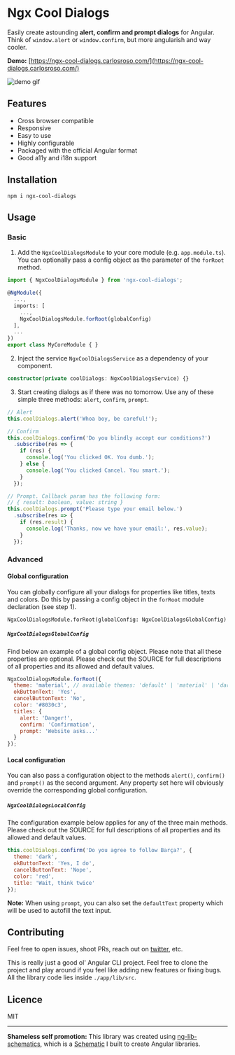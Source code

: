 # Ngx Cool Dialogs

Easily create astounding **alert, confirm and prompt dialogs** for Angular. Think of `window.alert` or `window.confirm`, but more angularish and way cooler.

**Demo:** [https://ngx-cool-dialogs.carlosroso.com/](https://ngx-cool-dialogs.carlosroso.com/)

![demo gif](https://user-images.githubusercontent.com/3689856/36462314-a970271a-1690-11e8-9949-183e0ce3bf54.gif)

## Features

- Cross browser compatible
- Responsive
- Easy to use
- Highly configurable
- Packaged with the official Angular format
- Good a11y and i18n support

## Installation

```
npm i ngx-cool-dialogs
```

## Usage

### Basic

1. Add the `NgxCoolDialogsModule` to your core module (e.g. `app.module.ts`). You can optionally
pass a config object as the parameter of the `forRoot` method.

```typescript
import { NgxCoolDialogsModule } from 'ngx-cool-dialogs';

@NgModule({
  ...,
  imports: [
    ...,
    NgxCoolDialogsModule.forRoot(globalConfig)
  ],
  ...
})
export class MyCoreModule { }
```

2. Inject the service `NgxCoolDialogsService` as a dependency of your component.

```typescript
constructor(private coolDialogs: NgxCoolDialogsService) {}
```

3. Start creating dialogs as if there was no tomorrow. 
  Use any of these simple three methods: `alert`, `confirm`, `prompt`.

```typescript
// Alert
this.coolDialogs.alert('Whoa boy, be careful!');

// Confirm
this.coolDialogs.confirm('Do you blindly accept our conditions?')
  .subscribe(res => {
    if (res) {
      console.log('You clicked OK. You dumb.');
    } else {
      console.log('You clicked Cancel. You smart.');
    }
  });

// Prompt. Callback param has the following form:
// { result: boolean, value: string }
this.coolDialogs.prompt('Please type your email below.')
  .subscribe(res => {
    if (res.result) {
      console.log('Thanks, now we have your email:', res.value);
    }
  });

```

### Advanced

#### Global configuration

You can globally configure all your dialogs for properties like titles, texts and colors. Do this
by passing a config object in the `forRoot` module declaration (see step 1).

```
NgxCoolDialogsModule.forRoot(globalConfig: NgxCoolDialogsGlobalConfig)
``` 

##### `NgxCoolDialogsGlobalConfig`

Find below an example of a global config object. Please note that all these properties are
optional. Please check out the SOURCE for full descriptions of all properties and 
its allowed and default values.

```javascript
NgxCoolDialogsModule.forRoot({
  theme: 'material', // available themes: 'default' | 'material' | 'dark'
  okButtonText: 'Yes',
  cancelButtonText: 'No',
  color: '#8030c3',
  titles: {
    alert: 'Danger!',
    confirm: 'Confirmation',
    prompt: 'Website asks...'
  }
});
```

#### Local configuration

You can also pass a configuration object to the methods `alert()`, `confirm()` and `prompt()` as the 
second argument. Any property set here will obviously override the corresponding global configuration.

##### `NgxCoolDialogsLocalConfig`

The configuration example below applies for any of the three main methods. Please check out the 
SOURCE for full descriptions of all properties and its allowed and default values.

```javascript
this.coolDialogs.confirm('Do you agree to follow Barça?', {
  theme: 'dark',
  okButtonText: 'Yes, I do',
  cancelButtonText: 'Nope',
  color: 'red',
  title: 'Wait, think twice'
});
```

**Note:** When using `prompt`, you can also set the `defaultText` property which will be used to 
autofill the text input.

## Contributing

Feel free to open issues, shoot PRs, reach out on [twitter](https://twitter.com/caroso1222), etc.

This is really just a good ol' Angular CLI project. Feel free to clone the project and play around if you
feel like adding new features or fixing bugs. All the library code lies inside `./app/lib/src`. 

## Licence

MIT

---

**Shameless self promotion:** This library was created using [ng-lib-schematics](https://github.com/caroso1222/ng-lib-schematics), 
which is a [Schematic](https://blog.angular.io/schematics-an-introduction-dc1dfbc2a2b2) I built to create Angular libraries.